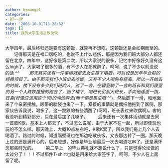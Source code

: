 ```yaml
---
author: hzmangel
categories:
- BT~~UP
date: '2005-10-01T15:28:52'
tags: []
title: 我的大学生活之散伙饭
---
```

大学四年，最后终归还是要有这顿饭，就算再不想吃，这顿饭还是会如期而至的。
　　记得那天是在福口居吃的，也说不上什么悲伤，那是因为我们班大部分人都还留在北京，四年中，这好像是第二次，所以大家说的很多，记忆中好像好久没有这么high了。大家喝了很多的酒，有不少人在那就醉了。呵呵，说了不少以前没说的话 ^_^
　　那天其实还有一件事情就是去女生楼下唱歌，可以说是历年毕业前的经典项目了。由于那天我们小班出去吃饭，又有不少人喝的有些高，所以一开始去的时候，楼下没有多少我们班的人。过了一会，在寝室躺了一会的班长和我们寝室的另一个人跌跌撞撞的跑去了，到了楼下，咱班长见到大班长，手向他遥遥一指，狂喜(好像应该用这个词)的向他奔去(两个都是男生哦 ^_^)，然后脚下一滑，和地面来了个亲密接触，顺带的脑袋也来了一下。紧接的事情就是偶把他拖到了医院，那家伙告诉我说，喝多了，这一跤跌的有些清醒了(呵呵，班长表过来砍偶啊)。害的我没听到精彩部分，只在最后加了几嗓子。
　　后来还有一次集体活动就是去同一首歌K歌，基本上人都去了，不过怎么说呢，由于大家不在一起，所以即使玩也玩的不怎么样。那天晚上，大概10点左右吧，K歌K累了，所以我们拖上几个人去喝酒了。路过的时候，知道隔壁班也在那边吃散伙饭，又去那边转了一圈。那天晚上过的还是满开心的，后来想想，好像是毕业前最后一次去喝酒吃串了。还是满怀念那些时光的。
　　第二早上　的毕业典礼就不想说什么了，只是觉得论坛做的太过分了！！！不过那件T-shirt也就是用来给大家签字了，呵呵，不少人在上面留了呢。